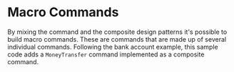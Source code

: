 # Macro Commands
By mixing the command and the composite design patterns it's possible to build macro commands. These are
commands that are made up of several individual commands. Following the bank account example, this sample
code adds a `MoneyTransfer` command implemented as a composite command.
